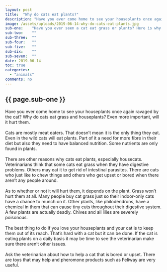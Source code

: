 ```yaml
---
layout: post
title:  "Why do cats eat plants?"
description: "Have you ever come home to see your houseplants once again ravaged by the cat?  Why do cats eat grass and houseplants?  Even more important, will it hurt them."
image: /assets/uploads/2019-06-14-why-do-cats-eat-plants.jpg
sub-one:    "Have you ever seen a cat eat grass or plants? Here is why."
sub-two:    ""
sub-three:  ""
sub-four:   ""
sub-five:   ""
sub-six:    ""
sub-seven:  ""
date: 2019-06-14
toc: true
categories:
  - "animals"
comments: no
---
```


<div class="row">
  <div class="col s12 m10 push-m1">

  <h2 class="section scrollspy" id="{{ page.sub-one }}">{{ page.sub-one }}</h2>

<p>
Have you ever come home to see your houseplants once again ravaged by the cat?  Why do cats eat grass and houseplants?  Even more important, will it hurt them.
<br><br>
Cats are mostly meat eaters.  That doesn’t mean it is the only thing they eat.  Even in the wild cats will eat plants.  Part of it a need for more fibre in their diet but also they need to have balanced nutrition.  Some nutrients are only found in plants.
<br><br>
There are other reasons why cats eat plants, especially housecats.  Veterinarians think that some cats eat grass when they have digestive problems.  Others may eat it to get rid of intestinal parasites. There are cats who just like to chew things and others who get upset or bored when there aren’t any people around.
<br><br>
As to whether or not it will hurt them, it depends on the plant.  Grass won’t hurt them at all. Many people buy cat grass just so their indoor-only cats have a chance to munch on it. Other plants, like philodendrons, have a chemical in them that can cause tiny cuts throughout their digestive system.  A few plants are actually deadly.  Chives and all lilies are severely poisonous.
<br><br>
The best thing to do if you love your houseplants and your cat is to keep them out of its reach.  That’s hard with a cat but it can be done.  If the cat is eating plants on a daily basis it may be time to see the veterinarian make sure there aren’t other issues.
<br><br>
Ask the veterinarian about how to help a cat that is bored or upset.  There are toys that may help and pheromone products such as Feliway are very useful.
</p>

  </div>
</div>
